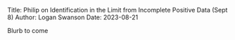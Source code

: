 Title: Philip on Identification in the Limit from Incomplete Positive Data (Sept 8)
Author: Logan Swanson
Date: 2023-08-21

Blurb to come